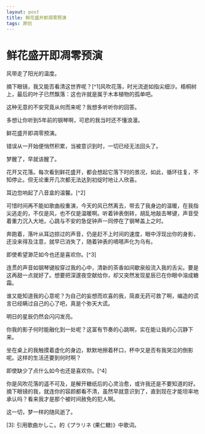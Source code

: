 ```yaml
---
layout: post
title: 鲜花盛开即凋零预演
tags: 原创
---
```


# 鲜花盛开即凋零预演

风带走了阳光的温度。

摘下眼镜，我又能否看清这世界呢？[^1]风吹花落，时光流逝如指尖细沙。梧桐树上，最后的叶子已然飘落：这也许就是属于木本植物的孤单吧。

这种无意的不安究竟从何而来呢？我想多听听你的回答。

多想让你听到5年前的钢琴啊，可悲的我当时还不懂浪漫。

鲜花盛开即凋零预演。

错误从一开始便悄然积累，当被意识到时，一切已经无法回头了。

梦醒了，早就该醒了。

花开又花落。每次看到鲜花盛开，都会想起它落下时的景况，如此，循环往复，不知停止。但无论重开几次都无法达到初绽时地让人欣喜。

耳边忽响起了八音盒的温馨。[^2]

可惜时间再不能如歌曲般重演，今天的风已然离去，带去了我身边的温暖，在我指尖逃走的，不仅是风，也不仅是温暖啊。听着钟表倒转，胡乱地敲击琴键，声音受着重力沉入大地，心跳与不安的急促钟声一同停在了钢琴盖上之时。

奔跑着，落叶从耳边掠过的声音，仍是赶不上时间的速度，眼中浮现出你的身影，还没来得及注意，就早已消失了，随着钟表的嘀嗒声化为乌有。

即使希望渺茫如今也还是喜欢你。[^3]

连贯的声音如钢琴键般穿过我的心中，清新的茶香如间歇泉般流入我的舌尖。要是这再甜一点就好了。想要把深邃夜空献给你，却又突然发现星辰已在你眼中溶成糖霜。

谁又能知道我的心意呢？为自己的妄想而欢喜的我，简直无药可救了啊，编造的谎言已经瞒过自己的心了吧，真是个弥天大谎。

明日的星辰仍然会闪闪发亮。

你我的影子何时能融化到一处呢？这富有节奏的心跳啊，实在能让我的心沉静下来。

坐在桌上的我触摸着虚化的身边，默默地擦着杯口，杯中又是否有我哭泣的倒影呢。这样的生活还要到何时啊？

即使缺少了点什么如今也还是喜欢你。[^4]

你是风吹花落的遥不可及，是解开糖纸后的心灵治愈，或许我还是不要知道的好。摘下眼镜的我，就连你的容颜都看不清，虽然早就意识到了，直到现在才能坦率地承认吗？看来我才是那个被时间赦免的犯人啊。

这一切，梦一样的随风逝了。

[1]: 暗指作者近视。

[2]: 暗指旧作《9月26日致》，内容并无关联，仅用于表达怀旧。

[3]: 引用歌曲かしこ。的《プラリネ (果仁糖)》中歌词。

[4]: 同3
